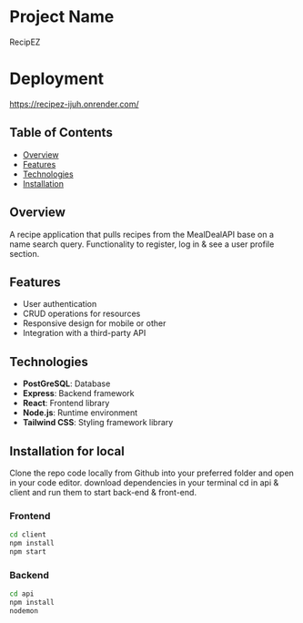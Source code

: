# Project Name

RecipEZ

# Deployment 

https://recipez-ijuh.onrender.com/


## Table of Contents

- [Overview](#overview)
- [Features](#features)
- [Technologies](#technologies)
- [Installation](#installation)

## Overview

A recipe application that pulls recipes from the MealDealAPI base on a name search query.
Functionality to register, log in & see a user profile section.

## Features

- User authentication
- CRUD operations for resources
- Responsive design for mobile or other
- Integration with a third-party API

## Technologies

- **PostGreSQL**: Database
- **Express**: Backend framework
- **React**: Frontend library
- **Node.js**: Runtime environment
- **Tailwind CSS**: Styling framework library

## Installation for local

Clone the repo code locally from Github into your preferred folder and open in your code editor.
download dependencies
in your terminal cd in api & client and run them to start back-end & front-end.

### Frontend

```bash
cd client
npm install
npm start
```
### Backend

```bash
cd api
npm install
nodemon
```
